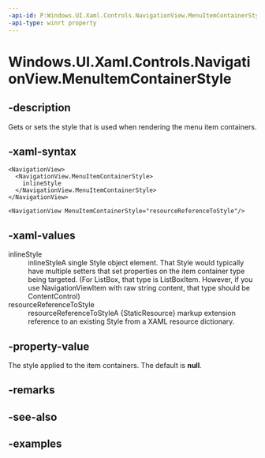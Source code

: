 ```yaml
---
-api-id: P:Windows.UI.Xaml.Controls.NavigationView.MenuItemContainerStyle
-api-type: winrt property
---
```


<!-- Property syntax.
public Style MenuItemContainerStyle { get;  set; }
-->

# Windows.UI.Xaml.Controls.NavigationView.MenuItemContainerStyle

## -description

Gets or sets the style that is used when rendering the menu item containers.

## -xaml-syntax

```xaml
<NavigationView>
  <NavigationView.MenuItemContainerStyle>
    inlineStyle
  </NavigationView.MenuItemContainerStyle>
</NavigationView>
```

```xaml
<NavigationView MenuItemContainerStyle="resourceReferenceToStyle"/>
```

## -xaml-values

<dl><dt>inlineStyle</dt><dd>inlineStyleA single Style object element. That Style would typically have multiple setters that set properties on the item container type being targeted. (For ListBox, that type is ListBoxItem. However, if you use NavigationViewItem with raw string content, that type should be ContentControl)</dd>
<dt>resourceReferenceToStyle</dt><dd>resourceReferenceToStyleA {StaticResource} markup extension reference to an existing Style from a XAML resource dictionary.</dd>
</dl>

## -property-value

The style applied to the item containers. The default is **null**.

## -remarks

## -see-also

## -examples

